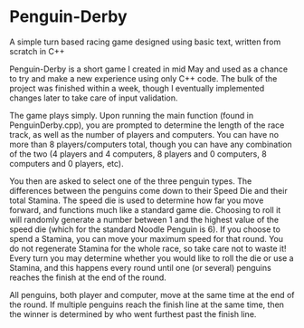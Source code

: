 # Penguin-Derby
A simple turn based racing game designed using basic text, written from scratch in C++

Penguin-Derby is a short game I created in mid May and used as a chance to try and make a new experience using only C++ code.
The bulk of the project was finished within a week, though I eventually implemented changes later to take care of input validation.

The game plays simply. Upon running the main function (found in PenguinDerby.cpp), you are prompted to determine the length of the race
track, as well as the number of players and computers. You can have no more than 8 players/computers total, though you can have any
combination of the two (4 players and 4 computers, 8 players and 0 computers, 8 computers and 0 players, etc).

You then are asked to select one of the three penguin types. The differences between the penguins come down to their Speed Die and
their total Stamina. The speed die is used to determine how far you move forward, and functions much like a standard game die.
Choosing to roll it will randomly generate a number between 1 and the highest value of the speed die (which for the standard Noodle
Penguin is 6). If you choose to spend a Stamina, you can move your maximum speed for that round. You do not regenerate Stamina for
the whole race, so take care not to waste it! Every turn you may determine whether you would like to roll the die or use a Stamina, 
and this happens every round until one (or several) penguins reaches the finish at the end of the round.

All penguins, both player and computer, move at the same time at the end of the round. If multiple penguins reach the finish line at
the same time, then the winner is determined by who went furthest past the finish line.
